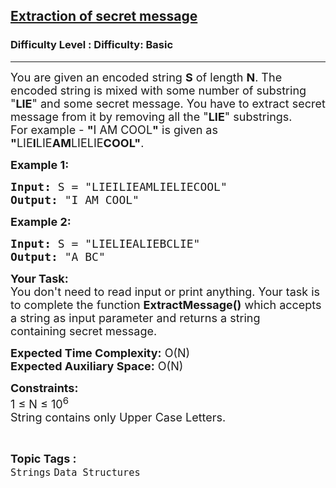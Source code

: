 <h2><a href="https://www.geeksforgeeks.org/problems/extraction-of-secret-message0616/1?page=1&difficulty=Basic&status=unsolved,attempted&sortBy=accuracy">Extraction of secret message</a></h2><h3>Difficulty Level : Difficulty: Basic</h3><hr><div class="problems_problem_content__Xm_eO"><p><span style="font-size:18px">You are given an encoded string <strong>S</strong> of length <strong>N</strong>. The encoded string is mixed with some number of substring "<strong>LIE</strong>" and some secret message.&nbsp;You have to extract secret message from it by removing&nbsp;all the "<strong>LIE</strong>"&nbsp;substrings.<br>
For example -&nbsp;<strong>"</strong>I AM COOL<strong>"</strong> is given as <strong>"</strong>LIE<strong>I</strong>LIE<strong>AM</strong>LIELIE<strong>COOL</strong><strong>"</strong>.</span></p>

<p><span style="font-size:18px"><strong>Example 1:</strong></span></p>

<pre><span style="font-size:18px"><strong>Input:</strong> S = "LIEILIEAMLIELIECOOL"
<strong>Output:</strong> "I AM COOL"
</span></pre>

<p><span style="font-size:18px"><strong>Example 2:</strong></span></p>

<pre><span style="font-size:18px"><strong>Input:</strong> S = "LIELIEALIEBCLIE"
<strong>Output:</strong> "A BC"</span></pre>

<p><span style="font-size:18px"><strong>Your Task:&nbsp;&nbsp;</strong><br>
You don't need to read input or print anything. Your task is to complete the function&nbsp;<strong>ExtractMessage()</strong>&nbsp;which accepts a string as input parameter and returns a string containing&nbsp;secret message.</span></p>

<p><span style="font-size:18px"><strong>Expected Time Complexity:</strong>&nbsp;O(N)<br>
<strong>Expected Auxiliary Space:</strong>&nbsp;O(N)</span></p>

<p><span style="font-size:18px"><strong>Constraints:</strong><br>
1 ≤ N ≤&nbsp;10<sup>6</sup><br>
String contains only Upper Case Letters.</span></p>
</div><br><p><span style=font-size:18px><strong>Topic Tags : </strong><br><code>Strings</code>&nbsp;<code>Data Structures</code>&nbsp;
